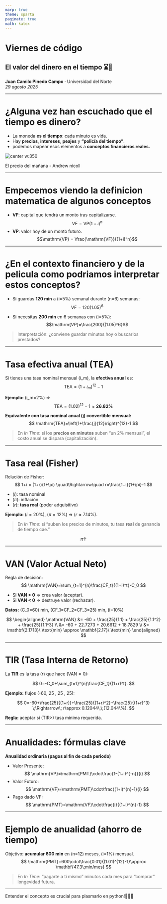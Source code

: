 ```yaml
---
marp: true
theme: sparta
paginate: true
math: katex
---
```


<!-- _class: lead -->
# Viernes de código
## El valor del dinero en el tiempo ⌛💸
**Juan Camilo Pinedo Campo** · Universidad del Norte  
_29 agosto 2025_

---

<!-- _class: white-slide -->

# ¿Alguna vez han escuchado que el tiempo es dinero?

<div class="multicolumn vcenter"><div>

-  La moneda **es el tiempo**: cada minuto es vida. 
- Hay **precios**, **intereses**, **peajes** y **“policía del tiempo”**.
- podemos mapear esos elementos a **conceptos financieros reales.**  



</div><div>

![center w:350](https://m.media-amazon.com/images/I/516z8CTk8sL._SY300_SX300_QL70_ML2_.jpg)

<figcaption>El precio del mañana - Andrew nicoll</figcaption>

</div></div>

---


<!-- _class: white-slide -->

# Empecemos viendo la definicion matematica de algunos conceptos

<div class="multicolumn vcenter"><div>

- **VF**: capital que tendrá un monto tras capitalizarse.  
  $$\mathrm{VF} = \mathrm{VP}(1+i)^n$$
- **VP**: valor hoy de un monto futuro.  
  $$\mathrm{VP} = \frac{\mathrm{VF}}{(1+i)^n}$$

----

# ¿En el contexto financiero y de la pelicula como podriamos interpretar estos conceptos?

<div class="multicolumn vcenter"><div>



- Si guardas **120 min** a \(i=5\%\) semanal durante \(n=6\) semanas:   
$$\mathrm{VF}=120(1.05)^6$$

- Si necesitas **200 min** en 6 semanas con \(i=5\%\):  
  $$\mathrm{VP}=\frac{200}{(1.05)^6}$$

> Interpretación: ¿conviene guardar minutos hoy o buscarlos prestados?

----

# Tasa efectiva anual (TEA)

Si tienes una tasa nominal mensual \(i_m\), la **efectiva anual** es:
$$
\mathrm{TEA}=\left(1+i_m\right)^{12}-1
$$

**Ejemplo:** \(i_m=2\%\) ⇒ 
$$
\mathrm{TEA}=(1.02)^{12}-1\approx \mathbf{26.82\%}
$$ 

**Equivalente con tasa nominal anual \(j\) convertible mensual:**
$$
\mathrm{TEA}=\left(1+\frac{j}{12}\right)^{12}-1
$$

> En *In Time*: si los **precios en minutos** suben “un 2% mensual”, el costo anual se dispara (capitalización).

---

# Tasa real (Fisher)

Relación de Fisher:
$$
1+i = (1+r)(1+\pi) \quad\Rightarrow\quad r=\frac{1+i}{1+\pi}-1
$$
- \($i$): tasa nominal  
- \($\pi$): inflación  
- \($r$): **tasa real** (poder adquisitivo)

**Ejemplo:** \($i=20\%$), \($\pi=12\%$) ⇒ \($r\approx 7.14\%$).  
> En *In Time*: si “suben los precios de minutos, tu tasa **real** de ganancia de tiempo cae.” 

$$
\pi↑
$$

---

# VAN (Valor Actual Neto)

Regla de decisión:
$$
\mathrm{VAN}=\sum_{t=1}^{n}\frac{CF_t}{(1+i)^t}-C_0
$$
- Si **VAN > 0** ⇒ crea valor (aceptar).
- Si **VAN < 0** ⇒ destruye valor (rechazar).

**Datos:** \(C_0=60\) min, \(CF_1=CF_2=CF_3=25\) min, \(i=10\%\)

$$
\begin{aligned}
\mathrm{VAN}
&= -60 + \frac{25}{1.1} + \frac{25}{1.1^2} + \frac{25}{1.1^3} \\
&= -60 + 22.7273 + 20.6612 + 18.7829 \\
&= \mathbf{2.1713}\ \text{min} \approx \mathbf{2.17}\ 
\text{min}
\end{aligned}
$$

---

# TIR (Tasa Interna de Retorno)

La **TIR** es la tasa \($r$) que hace \($\mathrm{VAN}=0$):

$$
0=-C_0+\sum_{t=1}^{n}\frac{CF_t}{(1+r)^t}.
$$

**Ejemplo:** flujos (-60, 25 , 25 , 25):

$$
0=-60+\frac{25}{(1+r)}+\frac{25}{(1+r)^2}+\frac{25}{(1+r)^3}
\;\Rightarrow\; r\approx 0.12044\;\;(12.044\%).
$$

**Regla:** aceptar si \($\mathrm{TIR}>$\) tasa mínima requerida.

---

# Anualidades: fórmulas clave

**Anualidad ordinaria (pagos al fin de cada periodo)**

- Valor Presente:
  $$
  \mathrm{VP}=\mathrm{PMT}\cdot\frac{1-(1+i)^{-n}}{i}
  $$
- Valor Futuro:
  $$
  \mathrm{VF}=\mathrm{PMT}\cdot\frac{(1+i)^{n}-1}{i}
  $$
- Pago dado VF:
  $$
  \mathrm{PMT}=\mathrm{VF}\cdot\frac{i}{(1+i)^{n}-1}
  $$

---

# Ejemplo de anualidad (ahorro de tiempo)

Objetivo: **acumular 600 min** en \(n=12\) meses, \(i=1\%\) mensual.  
$$
\mathrm{PMT}=600\cdot\frac{0.01}{(1.01)^{12}-1}\approx \mathbf{47.3\;min/mes}
$$
> En *In Time*: “pagarte a ti mismo” minutos cada mes para “comprar” longevidad futura.

---

Entender el concepto es crucial para plasmarlo en python!🐍🐍🐍